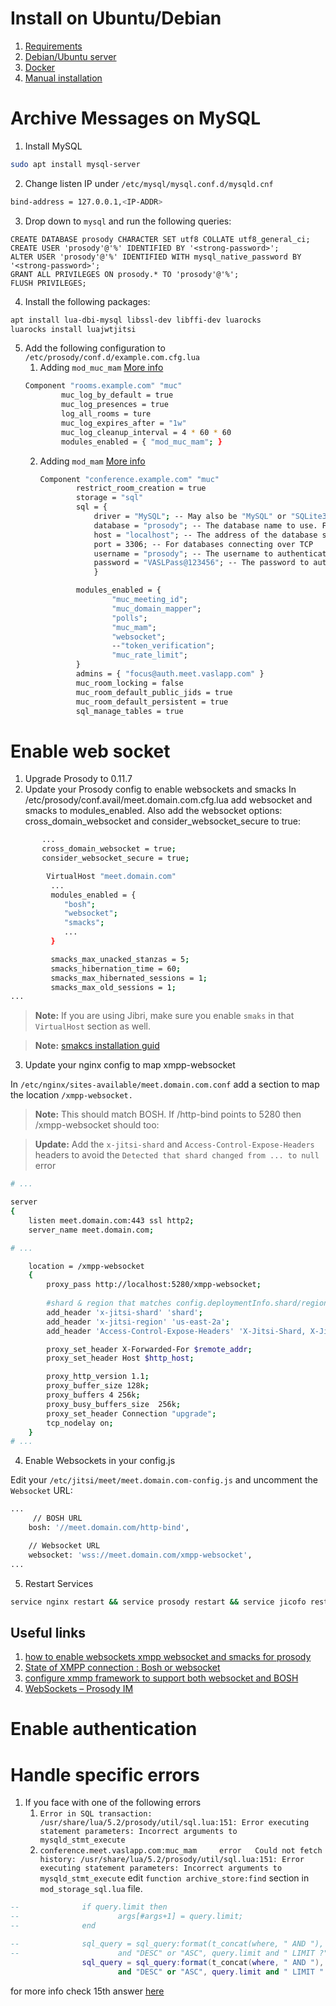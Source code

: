 # Install on Ubuntu/Debian

1. [Requirements](https://jitsi.github.io/handbook/docs/devops-guide/devops-guide-requirements)
1. [Debian/Ubuntu server](https://jitsi.github.io/handbook/docs/devops-guide/devops-guide-quickstart)
1. [Docker](https://jitsi.github.io/handbook/docs/devops-guide/devops-guide-docker)
1. [Manual installation](https://jitsi.github.io/handbook/docs/devops-guide/devops-guide-manual)

# Archive Messages on MySQL

1. Install MySQL
```bash
sudo apt install mysql-server
```
2. Change listen IP under `/etc/mysql/mysql.conf.d/mysqld.cnf`
```bash
bind-address = 127.0.0.1,<IP-ADDR>
```
3. Drop down to `mysql` and run the following queries:
```mysql
CREATE DATABASE prosody CHARACTER SET utf8 COLLATE utf8_general_ci;
CREATE USER 'prosody'@'%' IDENTIFIED BY '<strong-password>'; 
ALTER USER 'prosody'@'%' IDENTIFIED WITH mysql_native_password BY '<strong-password>';
GRANT ALL PRIVILEGES ON prosody.* TO 'prosody'@'%'; 
FLUSH PRIVILEGES;
```
4. Install the following packages:
```bash
apt install lua-dbi-mysql libssl-dev libffi-dev luarocks
luarocks install luajwtjitsi
```
5. Add the following configuration to `/etc/prosody/conf.d/example.com.cfg.lua`
	1. Adding `mod_muc_mam` [More info](https://prosody.im/doc/modules/mod_muc_mam)
	```bash
	Component "rooms.example.com" "muc"
			muc_log_by_default = true
			muc_log_presences = true
			log_all_rooms = ture
			muc_log_expires_after = "1w"
			muc_log_cleanup_interval = 4 * 60 * 60
			modules_enabled = { "mod_muc_mam"; }
	```
	2. Adding `mod_mam` [More info](https://prosody.im/doc/modules/mod_mam)
		```bash
		Component "conference.example.com" "muc"
				restrict_room_creation = true
				storage = "sql"
				sql = {
					driver = "MySQL"; -- May also be "MySQL" or "SQLite3" (case sensitive!)
					database = "prosody"; -- The database name to use. For SQLite3 this the database filename (relative to the data storage directory).
					host = "localhost"; -- The address of the database server (delete this line for Postgres)
					port = 3306; -- For databases connecting over TCP
					username = "prosody"; -- The username to authenticate to the database
					password = "VASLPass@123456"; -- The password to authenticate to the database
					}

				modules_enabled = {
						"muc_meeting_id";
						"muc_domain_mapper";
						"polls";
						"muc_mam";
						"websocket";
						--"token_verification";
						"muc_rate_limit";
				}
				admins = { "focus@auth.meet.vaslapp.com" }
				muc_room_locking = false
				muc_room_default_public_jids = true
				muc_room_default_persistent = true
				sql_manage_tables = true
		```
	
# Enable web socket 

1. Upgrade Prosody to 0.11.7
2. Update your Prosody config to enable websockets and smacks
In /etc/prosody/conf.avail/meet.domain.com.cfg.lua add websocket and smacks to modules_enabled.
Also add the websocket options: cross_domain_websocket and consider_websocket_secure to true:
```bash
       ...
       cross_domain_websocket = true;
       consider_websocket_secure = true;

        VirtualHost "meet.domain.com"
         ...
         modules_enabled = {
            "bosh";
            "websocket";
            "smacks";
            ...
         }

         smacks_max_unacked_stanzas = 5;
         smacks_hibernation_time = 60; 
         smacks_max_hibernated_sessions = 1;
         smacks_max_old_sessions = 1;
...
```
> **Note:** If you are using Jibri, make sure you enable `smaks` in that
`VirtualHost` section as well.

> **Note:** [smakcs installation guid](https://modules.prosody.im/mod_smacks)

3. Update your nginx config to map xmpp-websocket

In `/etc/nginx/sites-available/meet.domain.com.conf` add a section to
map the location `/xmpp-websocket.` 

> **Note:** This should match BOSH. If /http-bind points to 5280 then /xmpp-websocket should too:

> **Update:** Add the `x-jitsi-shard` and `Access-Control-Expose-Headers` headers to avoid the `Detected that shard changed from ... to null` error

```bash
# ...

server 
{
    listen meet.domain.com:443 ssl http2;
    server_name meet.domain.com;

# ...

    location = /xmpp-websocket
    {
        proxy_pass http://localhost:5280/xmpp-websocket;
       
        #shard & region that matches config.deploymentInfo.shard/region -  See [note 1] below
        add_header 'x-jitsi-shard' 'shard';
        add_header 'x-jitsi-region' 'us-east-2a';
        add_header 'Access-Control-Expose-Headers' 'X-Jitsi-Shard, X-Jitsi-Region';

        proxy_set_header X-Forwarded-For $remote_addr;
        proxy_set_header Host $http_host;

        proxy_http_version 1.1;
        proxy_buffer_size 128k;
        proxy_buffers 4 256k;
        proxy_busy_buffers_size  256k;
        proxy_set_header Connection "upgrade";
        tcp_nodelay on;
    }
# ...
```

4. Enable Websockets in your config.js

Edit your `/etc/jitsi/meet/meet.domain.com-config.js` and uncomment the `Websocket` URL:

```bash
...
     // BOSH URL
    bosh: '//meet.domain.com/http-bind',

    // Websocket URL
    websocket: 'wss://meet.domain.com/xmpp-websocket',
...
```

5. Restart Services

```bash
service nginx restart && service prosody restart && service jicofo restart
```

## Useful links

1. [how to enable websockets xmpp websocket and smacks for prosody](https://community.jitsi.org/t/how-to-how-to-enable-websockets-xmpp-websocket-and-smacks-for-prosody/87920)
1. [State of XMPP connection : Bosh or websocket](https://community.jitsi.org/t/state-of-xmpp-connection-bosh-or-websocket/79721)
1. [configure xmmp framework to support both websocket and BOSH](https://community.jitsi.org/t/jitsi-dev-configure-xmmp-framework-to-support-both-websocket-and-bosh/10258)
1. [WebSockets – Prosody IM](https://prosody.im/doc/websocket)

# Enable authentication





# Handle specific errors

1. If you face with one of the following errors
	1. `Error in SQL transaction: /usr/share/lua/5.2/prosody/util/sql.lua:151: Error executing statement parameters: Incorrect arguments to mysqld_stmt_execute`
	1. `conference.meet.vaslapp.com:muc_mam     error   Could not fetch history: /usr/share/lua/5.2/prosody/util/sql.lua:151: Error executing statement parameters: Incorrect arguments to mysqld_stmt_execute`
edit `function archive_store:find` section in `mod_storage_sql.lua`
file.
```lua
--              if query.limit then
--                      args[#args+1] = query.limit;
--              end

--              sql_query = sql_query:format(t_concat(where, " AND "), query.reverse
--                      and "DESC" or "ASC", query.limit and " LIMIT ?" or "");
                sql_query = sql_query:format(t_concat(where, " AND "), query.reverse
                        and "DESC" or "ASC", query.limit and " LIMIT " .. query.limit or "");

```
for more info check 15th answer [here](https://issues.prosody.im/1639)
